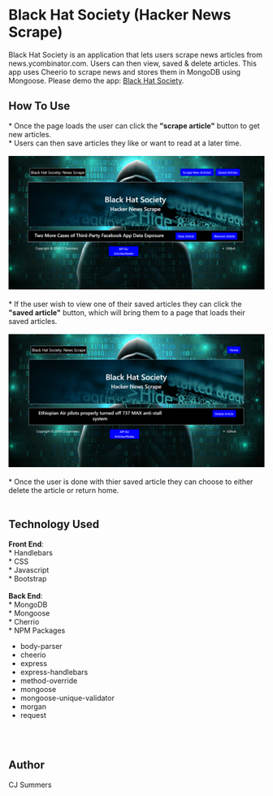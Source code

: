 # Black Hat Society (Hacker News Scrape)

Black Hat Society is an application that lets users scrape news articles from news.ycombinator.com. Users can then view, saved & delete articles. This app uses Cheerio to scrape news and stores them in MongoDB using Mongoose. Please demo the app: <a href="https://shrouded-springs-31421.herokuapp.com">Black Hat Society</a>.  

<h2>How To Use</h2>
* Once the page loads the user can click the <strong>"scrape article"</strong> button to get new articles.
<br>
* Users can then save articles they like or want to read at a later time.
<br>
<br>
<img src="public/assets/images/page1.PNG">
<br>
<br>
* If the user wish to view one of their saved articles they can click the <strong>"saved article"</strong> button, which will bring them to a page that loads their saved articles.
<br>
<br>
<img src="public/assets/images/page2.PNG">
<br>
<br>
* Once the user is done with thier saved article they can choose to either delete the article or return home.
<br>
<br>
<h2>Technology Used</h2>
<strong>Front End</strong>:
<br>
* Handlebars
<br>
* CSS
<br>
* Javascript
<br>
* Bootstrap
<br>
<br>
<strong>Back End</strong>:
<br>
* MongoDB
<br>
* Mongoose
<br>
* Cherrio
<br>
* NPM Packages
<ul>
    <li>body-parser</li>
    <li>cheerio</li>
    <li>express</li>
    <li>express-handlebars</li>
    <li>method-override</li>
    <li>mongoose</li>
    <li>mongoose-unique-validator</li>
    <li>morgan</li>
    <li>request</li>
</ul>
<br>
<br>

<h2>Author</h2>
CJ Summers 
